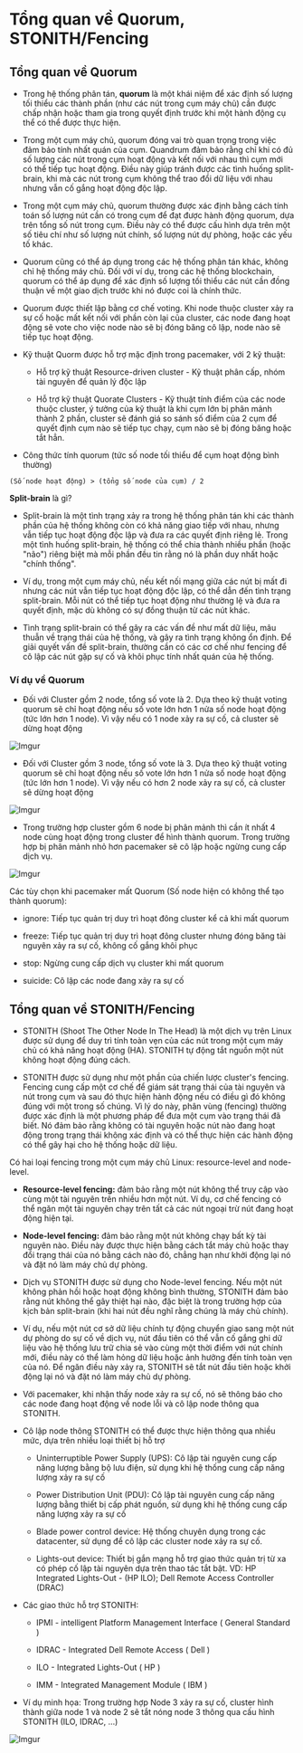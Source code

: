 # Tổng quan về Quorum, STONITH/Fencing

## Tổng quan về Quorum
- Trong hệ thống phân tán, **quorum** là một khái niệm để xác định số lượng tối thiểu các thành phần (như các nút trong cụm máy chủ) cần được chấp nhận hoặc tham gia trong quyết định trước khi một hành động cụ thể có thể được thực hiện.

- Trong một cụm máy chủ, quorum đóng vai trò quan trọng trong việc đảm bảo tính nhất quán của cụm. Quandrum đảm bảo rằng chỉ khi có đủ số lượng các nút trong cụm hoạt động và kết nối với nhau thì cụm mới có thể tiếp tục hoạt động. Điều này giúp tránh được các tình huống split-brain, khi mà các nút trong cụm không thể trao đổi dữ liệu với nhau nhưng vẫn cố gắng hoạt động độc lập.

- Trong một cụm máy chủ, quorum thường được xác định bằng cách tính toán số lượng nút cần có trong cụm để đạt được hành động quorum, dựa trên tổng số nút trong cụm. Điều này có thể được cấu hình dựa trên một số tiêu chí như số lượng nút chính, số lượng nút dự phòng, hoặc các yếu tố khác.

- Quorum cũng có thể áp dụng trong các hệ thống phân tán khác, không chỉ hệ thống máy chủ. Đối với ví dụ, trong các hệ thống blockchain, quorum có thể áp dụng để xác định số lượng tối thiểu các nút cần đồng thuận về một giao dịch trước khi nó được coi là chính thức.

- Quorum được thiết lập bằng cơ chế voting. Khi node thuộc cluster xảy ra sự cố hoặc mất kết nối với phần còn lại của cluster, các node đang hoạt động sẽ vote cho việc node nào sẽ bị đóng băng cô lập, node nào sẽ tiếp tục hoạt động.

- Kỹ thuật Quorm được hỗ trợ mặc định trong pacemaker, với 2 kỹ thuật:

	- Hỗ trợ kỹ thuật Resource-driven cluster - Kỹ thuật phân cấp, nhóm tài nguyên để quản lý độc lập

	- Hỗ trợ kỹ thuật Quorate Clusters - Kỹ thuật tính điểm của các node thuộc cluster, ý tưởng của kỹ thuật là khi cụm lớn bị phân mảnh thành 2 phần, cluster sẽ đánh giá so sánh số điểm của 2 cụm để quyết định cụm nào sẽ tiếp tục chạy, cụm nào sẽ bị đóng băng hoặc tắt hẳn.


- Công thức tính quorum (tức số node tối thiểu để cụm hoạt động bình thường)

```
(Số node hoạt động) > (tổng số node của cụm) / 2
```

**Split-brain** là gì?
- Split-brain là một tình trạng xảy ra trong hệ thống phân tán khi các thành phần của hệ thống không còn có khả năng giao tiếp với nhau, nhưng vẫn tiếp tục hoạt động độc lập và đưa ra các quyết định riêng lẻ. Trong một tình huống split-brain, hệ thống có thể chia thành nhiều phần (hoặc "não") riêng biệt mà mỗi phần đều tin rằng nó là phần duy nhất hoặc "chính thống".

- Ví dụ, trong một cụm máy chủ, nếu kết nối mạng giữa các nút bị mất đi nhưng các nút vẫn tiếp tục hoạt động độc lập, có thể dẫn đến tình trạng split-brain. Mỗi nút có thể tiếp tục hoạt động như thường lệ và đưa ra quyết định, mặc dù không có sự đồng thuận từ các nút khác.

- Tình trạng split-brain có thể gây ra các vấn đề như mất dữ liệu, mâu thuẫn về trạng thái của hệ thống, và gây ra tình trạng không ổn định. Để giải quyết vấn đề split-brain, thường cần có các cơ chế như fencing để cô lập các nút gặp sự cố và khôi phục tính nhất quán của hệ thống.

### Ví dụ về Quorum
- Đối với Cluster gồm 2 node, tổng số vote là 2. Dựa theo kỹ thuật voting quorum sẽ chỉ hoạt động nếu số vote lớn hơn 1 nửa số node hoạt động (tức lớn hơn 1 node). Vì vậy nếu có 1 node xảy ra sự cố, cả cluster sẽ dừng hoạt động

![Imgur](https://i.imgur.com/pUbJdhz.png)

- Đối với Cluster gồm 3 node, tổng số vote là 3. Dựa theo kỹ thuật voting quorum sẽ chỉ hoạt động nếu số vote lớn hơn 1 nửa số node hoạt động (tức lớn hơn 1 node). Vì vậy nếu có hơn 2 node xảy ra sự cố, cả cluster sẽ dừng hoạt động

![Imgur](https://i.imgur.com/qKORtJl.png)


- Trong trường hợp cluster gồm 6 node bị phân mảnh thì cần ít nhất 4 node cùng hoạt động trong cluster để hình thành quorum. Trong trường hợp bị phân mảnh nhỏ hơn pacemaker sẽ cô lập hoặc ngừng cung cấp dịch vụ.

![Imgur](https://i.imgur.com/sIi0tWL.png)


Các tùy chọn khi pacemaker mất Quorum (Số node hiện có không thể tạo thành quorum):
- ignore: Tiếp tục quản trị duy trì hoạt đông cluster kể cả khi mất quorum

- freeze: Tiếp tục quản trị duy trì hoạt đông cluster nhưng đóng băng tài nguyên xảy ra sự cố, không cố gắng khôi phục

- stop: Ngừng cung cấp dịch vụ cluster khi mất quorum

- suicide: Cô lập các node đang xảy ra sự cố


## Tổng quan về STONITH/Fencing
- STONITH (Shoot The Other Node In The Head) là một dịch vụ trên Linux được sử dụng để duy trì tính toàn vẹn của các nút trong một cụm máy chủ có khả năng hoạt động (HA). STONITH tự động tắt nguồn một nút không hoạt động đúng cách.

- STONITH được sử dụng như một phần của chiến lược  cluster's fencing. Fencing cung cấp một cơ chế để giám sát trạng thái của tài nguyên và nút trong cụm và sau đó thực hiện hành động nếu có điều gì đó không đúng với một trong số chúng. Vì lý do này, phân vùng (fencing) thường được xác định là một phương pháp để đưa một cụm vào trạng thái đã biết. Nó đảm bảo rằng không có tài nguyên hoặc nút nào đang hoạt động trong trạng thái không xác định và có thể thực hiện các hành động có thể gây hại cho hệ thống hoặc dữ liệu.

Có hai loại fencing trong một cụm máy chủ Linux:  resource-level and node-level.

- **Resource-level fencing:** đảm bảo rằng một nút không thể truy cập vào cùng một tài nguyên trên nhiều hơn một nút. Ví dụ, cơ chế fencing có thể ngăn một tài nguyên chạy trên tất cả các nút ngoại trừ nút đang hoạt động hiện tại.

- **Node-level fencing:** đảm bảo rằng một nút không chạy bất kỳ tài nguyên nào. Điều này được thực hiện bằng cách tắt máy chủ hoặc thay đổi trạng thái của nó bằng cách nào đó, chẳng hạn như khởi động lại nó và đặt nó làm máy chủ dự phòng.


- Dịch vụ STONITH được sử dụng cho Node-level fencing. Nếu một nút không phản hồi hoặc hoạt động không bình thường, STONITH đảm bảo rằng nút không thể gây thiệt hại nào, đặc biệt là trong trường hợp của kịch bản split-brain (khi hai nút đều nghĩ rằng chúng là máy chủ chính).

- Ví dụ, nếu một nút cơ sở dữ liệu chính tự động chuyển giao sang một nút dự phòng do sự cố về dịch vụ, nút đầu tiên có thể vẫn cố gắng ghi dữ liệu vào hệ thống lưu trữ chia sẻ vào cùng một thời điểm với nút chính mới, điều này có thể làm hỏng dữ liệu hoặc ảnh hưởng đến tính toàn vẹn của nó. Để ngăn điều này xảy ra, STONITH sẽ tắt nút đầu tiên hoặc khởi động lại nó và đặt nó làm máy chủ dự phòng.

- Với pacemaker, khi nhận thấy node xảy ra sự cố, nó sẽ thông báo cho các node đang hoạt động về node lỗi và cô lập node thông qua STONITH.

- Cô lập node thông STONITH có thể được thực hiện thông qua nhiều mức, dựa trên nhiều loại thiết bị hỗ trợ
	- Uninterruptible Power Supply (UPS): Cô lập tài nguyên cung cấp năng lượng bằng bộ lưu điện, sử dụng khi hệ thống cung cấp năng lượng xảy ra sự cố

	- Power Distribution Unit (PDU): Cô lập tài nguyên cung cấp năng lượng bằng thiết bị cấp phát nguồn, sử dụng khi hệ thống cung cấp năng lượng xảy ra sự cố

	- Blade power control device: Hệ thống chuyên dụng trong các datacenter, sử dụng để cô lập các cluster node xảy ra sự cố.

	- Lights-out device: Thiết bị gắn mạng hỗ trợ giao thức quản trị từ xa có phép cố lập tài nguyên dựa trên thao tác tắt bật. VD: HP Integrated Lights-Out - (HP ILO); Dell Remote Access Controller (DRAC)


- Các giao thức hỗ trợ STONITH:
	- IPMI - intelligent Platform Management Interface ( General Standard )

	- IDRAC - Integrated Dell Remote Access ( Dell )

	- ILO - Integrated Lights-Out ( HP )

	- IMM - Integrated Management Module ( IBM )

- Ví dụ minh họa: Trong trường hợp Node 3 xảy ra sự cố, cluster hình thành giữa node 1 và node 2 sẽ tắt nóng node 3 thông qua cấu hình STONITH (ILO, IDRAC, …)

![Imgur](https://i.imgur.com/fngs19i.png)